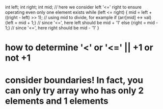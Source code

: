 int left;
int right;
int mid;
// here we consider left '<=' right to ensure operating even only one element exists
while (left <= right) {
    mid = left + ((right - left) >> 1); // using mid to divide, for example
    if (arr[mid] <-> val) {left = mid + 1;} // since '<=', here left should be mid + '1'
    else {right = mid - 1;} // since '<=', here right should be mid - '1'
}

# how to determine '<' or '<=' || +1 or not +1
# consider boundaries! In fact, you can only try array who has only 2 elements and 1 elements
